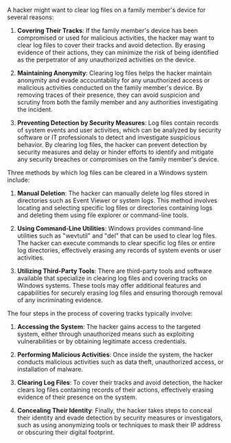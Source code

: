 A hacker might want to clear log files on a family member's device for several reasons:

1. **Covering Their Tracks**: If the family member's device has been compromised or used for malicious activities, the hacker may want to clear log files to cover their tracks and avoid detection. By erasing evidence of their actions, they can minimize the risk of being identified as the perpetrator of any unauthorized activities on the device.

2. **Maintaining Anonymity**: Clearing log files helps the hacker maintain anonymity and evade accountability for any unauthorized access or malicious activities conducted on the family member's device. By removing traces of their presence, they can avoid suspicion and scrutiny from both the family member and any authorities investigating the incident.

3. **Preventing Detection by Security Measures**: Log files contain records of system events and user activities, which can be analyzed by security software or IT professionals to detect and investigate suspicious behavior. By clearing log files, the hacker can prevent detection by security measures and delay or hinder efforts to identify and mitigate any security breaches or compromises on the family member's device.

Three methods by which log files can be cleared in a Windows system include:

1. **Manual Deletion**: The hacker can manually delete log files stored in directories such as Event Viewer or system logs. This method involves locating and selecting specific log files or directories containing logs and deleting them using file explorer or command-line tools.

2. **Using Command-Line Utilities**: Windows provides command-line utilities such as "wevtutil" and "del" that can be used to clear log files. The hacker can execute commands to clear specific log files or entire log directories, effectively erasing any records of system events or user activities.

3. **Utilizing Third-Party Tools**: There are third-party tools and software available that specialize in clearing log files and covering tracks on Windows systems. These tools may offer additional features and capabilities for securely erasing log files and ensuring thorough removal of any incriminating evidence.

The four steps in the process of covering tracks typically involve:

1. **Accessing the System**: The hacker gains access to the targeted system, either through unauthorized means such as exploiting vulnerabilities or by obtaining legitimate access credentials.

2. **Performing Malicious Activities**: Once inside the system, the hacker conducts malicious activities such as data theft, unauthorized access, or installation of malware.

3. **Clearing Log Files**: To cover their tracks and avoid detection, the hacker clears log files containing records of their actions, effectively erasing evidence of their presence on the system.

4. **Concealing Their Identity**: Finally, the hacker takes steps to conceal their identity and evade detection by security measures or investigators, such as using anonymizing tools or techniques to mask their IP address or obscuring their digital footprint.
